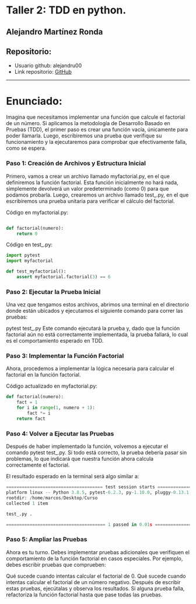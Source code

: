 # Taller 2: TDD en python.

## Alejandro Martínez Ronda
## Repositorio:
- Usuario github: alejandru00
- Link repositorio: [GitHub](https://github.com/alejandru00/TDD-en-python.git)

------------------------------------------------

# Enunciado:

Imagina que necesitamos implementar una función que calcule el factorial de un número. Si aplicamos la metodología de Desarrollo Basado en Pruebas (TDD), el primer paso es crear una función vacía, únicamente para poder llamarla. Luego, escribiremos una prueba que verifique su funcionamiento y la ejecutaremos para comprobar que efectivamente falla, como se espera.

### Paso 1: Creación de Archivos y Estructura Inicial
Primero, vamos a crear un archivo llamado myfactorial.py, en el que definiremos la función factorial. Esta función inicialmente no hará nada, simplemente devolverá un valor predeterminado (como 0) para que podamos probarla. Luego, crearemos un archivo llamado test_.py, en el que escribiremos una prueba unitaria para verificar el cálculo del factorial.

Código en myfactorial.py:

```python

def factorial(numero):
    return 0
```

Código en test_.py:

```python
import pytest
import myfactorial

def test_myfactorial():
    assert myfactorial.factorial(3) == 6
```
    
### Paso 2: Ejecutar la Prueba Inicial
Una vez que tengamos estos archivos, abrimos una terminal en el directorio donde están ubicados y ejecutamos el siguiente comando para correr las pruebas:


pytest test_.py
Este comando ejecutará la prueba y, dado que la función factorial aún no está correctamente implementada, la prueba fallará, lo cual es el comportamiento esperado en TDD.

### Paso 3: Implementar la Función Factorial
Ahora, procedemos a implementar la lógica necesaria para calcular el factorial en la función factorial.

Código actualizado en myfactorial.py:

```python
def factorial(numero):
    fact = 1
    for i in range(1, numero + 1):
        fact *= i
    return fact
```
### Paso 4: Volver a Ejecutar las Pruebas
Después de haber implementado la función, volvemos a ejecutar el comando pytest test_.py. Si todo está correcto, la prueba debería pasar sin problemas, lo que indicará que nuestra función ahora calcula correctamente el factorial.

El resultado esperado en la terminal será algo similar a:

```python
===================================== test session starts =====================================
platform linux -- Python 3.8.5, pytest-6.2.3, py-1.10.0, pluggy-0.13.1
rootdir: /home/marcos/Desktop/Curso
collected 1 item

test_.py .                                                                              [100%]

====================================== 1 passed in 0.01s ======================================

```
### Paso 5: Ampliar las Pruebas
Ahora es tu turno. Debes implementar pruebas adicionales que verifiquen el comportamiento de la función factorial en casos especiales. Por ejemplo, debes escribir pruebas que comprueben:

Qué sucede cuando intentas calcular el factorial de 0.
Qué sucede cuando intentas calcular el factorial de un número negativo.
Después de escribir estas pruebas, ejecútalas y observa los resultados. Si alguna prueba falla, refactoriza la función factorial hasta que pase todas las pruebas.
